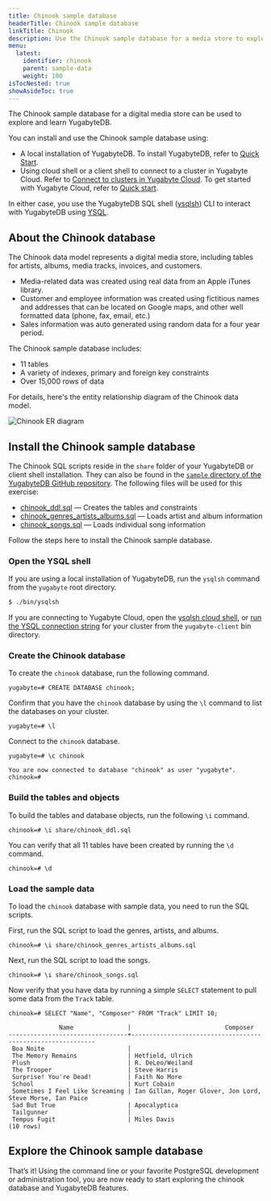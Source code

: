 ```yaml
---
title: Chinook sample database
headerTitle: Chinook sample database
linkTitle: Chinook
description: Use the Chinook sample database for a media store to explore and learn YugabyteDB.
menu:
  latest:
    identifier: chinook
    parent: sample-data
    weight: 100
isTocNested: true
showAsideToc: true
---
```


The Chinook sample database for a digital media store can be used to explore and learn YugabyteDB.

You can install and use the Chinook sample database using:

- A local installation of YugabyteDB. To install YugabyteDB, refer to [Quick Start](../../quick-start/).
- Using cloud shell or a client shell to connect to a cluster in Yugabyte Cloud. Refer to [Connect to clusters in Yugabyte Cloud](../../yugabyte-cloud/cloud-connect/). To get started with Yugabyte Cloud, refer to [Quick start](../../yugabyte-cloud/cloud-quickstart/).

In either case, you use the YugabyteDB SQL shell ([ysqlsh](../../admin/ysqlsh/)) CLI to interact with YugabyteDB using [YSQL](../../api/ysql/).

## About the Chinook database

The Chinook data model represents a digital media store, including tables for artists, albums, media tracks, invoices, and customers.

- Media-related data was created using real data from an Apple iTunes library.
- Customer and employee information was created using fictitious names and addresses that can be located on Google maps, and other well formatted data (phone, fax, email, etc.)
- Sales information was auto generated using random data for a four year period.

The Chinook sample database includes:

- 11 tables
- A variety of indexes, primary and foreign key constraints
- Over 15,000 rows of data

For details, here's the entity relationship diagram of the Chinook data model.

![Chinook ER diagram](/images/sample-data/chinook/chinook-er-diagram.png)

## Install the Chinook sample database

The Chinook SQL scripts reside in the `share` folder of your YugabyteDB or client shell installation. They can also be found in the [`sample` directory of the YugabyteDB GitHub repository](https://github.com/yugabyte/yugabyte-db/tree/master/sample). The following files will be used for this exercise:

- [chinook_ddl.sql](https://raw.githubusercontent.com/yugabyte/yugabyte-db/master/sample/chinook_ddl.sql) — Creates the tables and constraints
- [chinook_genres_artists_albums.sql](https://raw.githubusercontent.com/yugabyte/yugabyte-db/master/sample/chinook_genres_artists_albums.sql) — Loads artist and album information
- [chinook_songs.sql](https://raw.githubusercontent.com/yugabyte/yugabyte-db/master/sample/chinook_songs.sql) — Loads individual song information

Follow the steps here to install the Chinook sample database.

### Open the YSQL shell

If you are using a local installation of YugabyteDB, run the `ysqlsh` command from the `yugabyte` root directory.

```sh
$ ./bin/ysqlsh
```

If you are connecting to Yugabyte Cloud, open the [ysqlsh cloud shell](../../yugabyte-cloud/cloud-connect/connect-cloud-shell/), or [run the YSQL connection string](../../yugabyte-cloud/cloud-connect/connect-client-shell/) for your cluster from the `yugabyte-client` bin directory.

### Create the Chinook database

To create the `chinook` database, run the following command.

```plpgsql
yugabyte=# CREATE DATABASE chinook;
```

Confirm that you have the `chinook` database by using the `\l` command to list the databases on your cluster.

```plpgsql
yugabyte=# \l
```

Connect to the `chinook` database.

```plpgsql
yugabyte=# \c chinook
```

```output
You are now connected to database "chinook" as user "yugabyte".
chinook=#
```

### Build the tables and objects

To build the tables and database objects, run the following `\i` command.

```plpgsql
chinook=# \i share/chinook_ddl.sql
```

You can verify that all 11 tables have been created by running the `\d` command.

```plpgsql
chinook=# \d
```

### Load the sample data

To load the `chinook` database with sample data, you need to run the SQL scripts.

First, run the SQL script to load the genres, artists, and albums.

```plpgsql
chinook=# \i share/chinook_genres_artists_albums.sql
```

Next, run the SQL script to load the songs.

```plpgsql
chinook=# \i share/chinook_songs.sql
```

Now verify that you have data by running a simple `SELECT` statement to pull some data from the `Track` table.

```plpgsql
chinook=# SELECT "Name", "Composer" FROM "Track" LIMIT 10;
```

```output
              Name               |                          Composer
---------------------------------+------------------------------------------------------------
 Boa Noite                       |
 The Memory Remains              | Hetfield, Ulrich
 Plush                           | R. DeLeo/Weiland
 The Trooper                     | Steve Harris
 Surprise! You're Dead!          | Faith No More
 School                          | Kurt Cobain
 Sometimes I Feel Like Screaming | Ian Gillan, Roger Glover, Jon Lord, Steve Morse, Ian Paice
 Sad But True                    | Apocalyptica
 Tailgunner                      |
 Tempus Fugit                    | Miles Davis
(10 rows)
```

## Explore the Chinook sample database

That’s it! Using the command line or your favorite PostgreSQL development or administration tool, you are now ready to start exploring the chinook database and YugabyteDB features.
